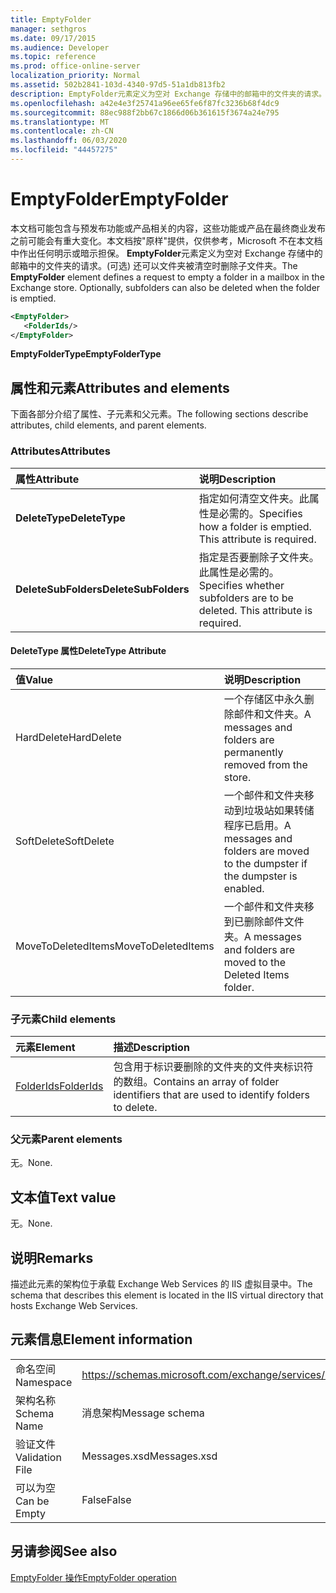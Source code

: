 ```yaml
---
title: EmptyFolder
manager: sethgros
ms.date: 09/17/2015
ms.audience: Developer
ms.topic: reference
ms.prod: office-online-server
localization_priority: Normal
ms.assetid: 502b2841-103d-4340-97d5-51a1db813fb2
description: EmptyFolder元素定义为空对 Exchange 存储中的邮箱中的文件夹的请求。(可选) 还可以文件夹被清空时删除子文件夹。
ms.openlocfilehash: a42e4e3f25741a96ee65fe6f87fc3236b68f4dc9
ms.sourcegitcommit: 88ec988f2bb67c1866d06b361615f3674a24e795
ms.translationtype: MT
ms.contentlocale: zh-CN
ms.lasthandoff: 06/03/2020
ms.locfileid: "44457275"
---
```

# <a name="emptyfolder"></a><span data-ttu-id="84dfa-104">EmptyFolder</span><span class="sxs-lookup"><span data-stu-id="84dfa-104">EmptyFolder</span></span>

<span data-ttu-id="84dfa-p102">本文档可能包含与预发布功能或产品相关的内容，这些功能或产品在最终商业发布之前可能会有重大变化。本文档按"原样"提供，仅供参考，Microsoft 不在本文档中作出任何明示或暗示担保。 **EmptyFolder**元素定义为空对 Exchange 存储中的邮箱中的文件夹的请求。(可选) 还可以文件夹被清空时删除子文件夹。</span><span class="sxs-lookup"><span data-stu-id="84dfa-p102">The **EmptyFolder** element defines a request to empty a folder in a mailbox in the Exchange store. Optionally, subfolders can also be deleted when the folder is emptied.</span></span> 
  
```XML
<EmptyFolder>
   <FolderIds/>
</EmptyFolder>
```

 <span data-ttu-id="84dfa-107">**EmptyFolderType**</span><span class="sxs-lookup"><span data-stu-id="84dfa-107">**EmptyFolderType**</span></span>
## <a name="attributes-and-elements"></a><span data-ttu-id="84dfa-108">属性和元素</span><span class="sxs-lookup"><span data-stu-id="84dfa-108">Attributes and elements</span></span>

<span data-ttu-id="84dfa-109">下面各部分介绍了属性、子元素和父元素。</span><span class="sxs-lookup"><span data-stu-id="84dfa-109">The following sections describe attributes, child elements, and parent elements.</span></span>
  
### <a name="attributes"></a><span data-ttu-id="84dfa-110">Attributes</span><span class="sxs-lookup"><span data-stu-id="84dfa-110">Attributes</span></span>

|<span data-ttu-id="84dfa-111">**属性**</span><span class="sxs-lookup"><span data-stu-id="84dfa-111">**Attribute**</span></span>|<span data-ttu-id="84dfa-112">**说明**</span><span class="sxs-lookup"><span data-stu-id="84dfa-112">**Description**</span></span>|
|:-----|:-----|
|<span data-ttu-id="84dfa-113">**DeleteType**</span><span class="sxs-lookup"><span data-stu-id="84dfa-113">**DeleteType**</span></span> <br/> |<span data-ttu-id="84dfa-p103">指定如何清空文件夹。此属性是必需的。</span><span class="sxs-lookup"><span data-stu-id="84dfa-p103">Specifies how a folder is emptied. This attribute is required.</span></span>  <br/> |
|<span data-ttu-id="84dfa-116">**DeleteSubFolders**</span><span class="sxs-lookup"><span data-stu-id="84dfa-116">**DeleteSubFolders**</span></span> <br/> |<span data-ttu-id="84dfa-p104">指定是否要删除子文件夹。此属性是必需的。</span><span class="sxs-lookup"><span data-stu-id="84dfa-p104">Specifies whether subfolders are to be deleted. This attribute is required.</span></span>  <br/> |
   
#### <a name="deletetype-attribute"></a><span data-ttu-id="84dfa-119">DeleteType 属性</span><span class="sxs-lookup"><span data-stu-id="84dfa-119">DeleteType Attribute</span></span>

|<span data-ttu-id="84dfa-120">**值**</span><span class="sxs-lookup"><span data-stu-id="84dfa-120">**Value**</span></span>|<span data-ttu-id="84dfa-121">**说明**</span><span class="sxs-lookup"><span data-stu-id="84dfa-121">**Description**</span></span>|
|:-----|:-----|
|<span data-ttu-id="84dfa-122">HardDelete</span><span class="sxs-lookup"><span data-stu-id="84dfa-122">HardDelete</span></span>  <br/> |<span data-ttu-id="84dfa-123">一个存储区中永久删除邮件和文件夹。</span><span class="sxs-lookup"><span data-stu-id="84dfa-123">A messages and folders are permanently removed from the store.</span></span>  <br/> |
|<span data-ttu-id="84dfa-124">SoftDelete</span><span class="sxs-lookup"><span data-stu-id="84dfa-124">SoftDelete</span></span>  <br/> |<span data-ttu-id="84dfa-125">一个邮件和文件夹移动到垃圾站如果转储程序已启用。</span><span class="sxs-lookup"><span data-stu-id="84dfa-125">A messages and folders are moved to the dumpster if the dumpster is enabled.</span></span>  <br/> |
|<span data-ttu-id="84dfa-126">MoveToDeletedItems</span><span class="sxs-lookup"><span data-stu-id="84dfa-126">MoveToDeletedItems</span></span>  <br/> |<span data-ttu-id="84dfa-127">一个邮件和文件夹移到已删除邮件文件夹。</span><span class="sxs-lookup"><span data-stu-id="84dfa-127">A messages and folders are moved to the Deleted Items folder.</span></span>  <br/> |
   
### <a name="child-elements"></a><span data-ttu-id="84dfa-128">子元素</span><span class="sxs-lookup"><span data-stu-id="84dfa-128">Child elements</span></span>

|<span data-ttu-id="84dfa-129">**元素**</span><span class="sxs-lookup"><span data-stu-id="84dfa-129">**Element**</span></span>|<span data-ttu-id="84dfa-130">**描述**</span><span class="sxs-lookup"><span data-stu-id="84dfa-130">**Description**</span></span>|
|:-----|:-----|
|[<span data-ttu-id="84dfa-131">FolderIds</span><span class="sxs-lookup"><span data-stu-id="84dfa-131">FolderIds</span></span>](folderids.md) <br/> |<span data-ttu-id="84dfa-132">包含用于标识要删除的文件夹的文件夹标识符的数组。</span><span class="sxs-lookup"><span data-stu-id="84dfa-132">Contains an array of folder identifiers that are used to identify folders to delete.</span></span>  <br/> |
   
### <a name="parent-elements"></a><span data-ttu-id="84dfa-133">父元素</span><span class="sxs-lookup"><span data-stu-id="84dfa-133">Parent elements</span></span>

<span data-ttu-id="84dfa-134">无。</span><span class="sxs-lookup"><span data-stu-id="84dfa-134">None.</span></span>
  
## <a name="text-value"></a><span data-ttu-id="84dfa-135">文本值</span><span class="sxs-lookup"><span data-stu-id="84dfa-135">Text value</span></span>

<span data-ttu-id="84dfa-136">无。</span><span class="sxs-lookup"><span data-stu-id="84dfa-136">None.</span></span>
  
## <a name="remarks"></a><span data-ttu-id="84dfa-137">说明</span><span class="sxs-lookup"><span data-stu-id="84dfa-137">Remarks</span></span>

<span data-ttu-id="84dfa-138">描述此元素的架构位于承载 Exchange Web Services 的 IIS 虚拟目录中。</span><span class="sxs-lookup"><span data-stu-id="84dfa-138">The schema that describes this element is located in the IIS virtual directory that hosts Exchange Web Services.</span></span>
  
## <a name="element-information"></a><span data-ttu-id="84dfa-139">元素信息</span><span class="sxs-lookup"><span data-stu-id="84dfa-139">Element information</span></span>

|||
|:-----|:-----|
|<span data-ttu-id="84dfa-140">命名空间</span><span class="sxs-lookup"><span data-stu-id="84dfa-140">Namespace</span></span>  <br/> |https://schemas.microsoft.com/exchange/services/2006/messages  <br/> |
|<span data-ttu-id="84dfa-141">架构名称</span><span class="sxs-lookup"><span data-stu-id="84dfa-141">Schema Name</span></span>  <br/> |<span data-ttu-id="84dfa-142">消息架构</span><span class="sxs-lookup"><span data-stu-id="84dfa-142">Message schema</span></span>  <br/> |
|<span data-ttu-id="84dfa-143">验证文件</span><span class="sxs-lookup"><span data-stu-id="84dfa-143">Validation File</span></span>  <br/> |<span data-ttu-id="84dfa-144">Messages.xsd</span><span class="sxs-lookup"><span data-stu-id="84dfa-144">Messages.xsd</span></span>  <br/> |
|<span data-ttu-id="84dfa-145">可以为空</span><span class="sxs-lookup"><span data-stu-id="84dfa-145">Can be Empty</span></span>  <br/> |<span data-ttu-id="84dfa-146">False</span><span class="sxs-lookup"><span data-stu-id="84dfa-146">False</span></span>  <br/> |
   
## <a name="see-also"></a><span data-ttu-id="84dfa-147">另请参阅</span><span class="sxs-lookup"><span data-stu-id="84dfa-147">See also</span></span>



[<span data-ttu-id="84dfa-148">EmptyFolder 操作</span><span class="sxs-lookup"><span data-stu-id="84dfa-148">EmptyFolder operation</span></span>](emptyfolder-operation.md)

